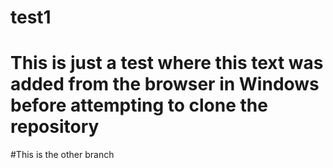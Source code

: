 # test1
# This is just a test where this text was added from the browser in Windows before attempting to clone the repository

#This is the other branch
